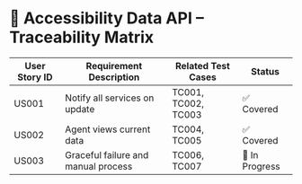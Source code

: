# 🔗 Accessibility Data API – Traceability Matrix

| User Story ID | Requirement Description                                      | Related Test Cases     | Status        |
|---------------|--------------------------------------------------------------|-------------------------|----------------|
| US001         | Notify all services on update                                | TC001, TC002, TC003     | ✅ Covered     |
| US002         | Agent views current data                                     | TC004, TC005            | ✅ Covered     |
| US003         | Graceful failure and manual process                          | TC006, TC007            | 🔄 In Progress |
